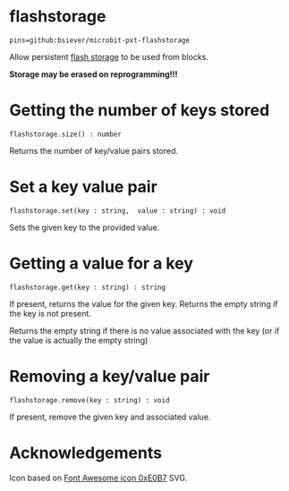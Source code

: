 # flashstorage

```package
pins=github:bsiever/microbit-pxt-flashstorage
```

Allow persistent [flash storage](https://lancaster-university.github.io/microbit-docs/ubit/storage/) to be used from blocks.

**Storage may be erased on reprogramming!!!**
 
# Getting the number of keys stored

```sig
flashstorage.size() : number
```

Returns the number of key/value pairs stored.

# Set a key value pair

```sig
flashstorage.set(key : string,  value : string) : void
```

Sets the given key to the provided value. 

# Getting a value for a key

```sig
flashstorage.get(key : string) : string
```

If present, returns the value for the given key.  Returns the empty string if the key is not present.

Returns the empty string if there is no value associated with the key (or if the value is actually the empty string)

# Removing a key/value pair

```sig
flashstorage.remove(key : string) : void
```

If present, remove the given key and associated value.

# Acknowledgements 


Icon based on [Font Awesome icon 0xE0B7](https://fontawesome.com/icons/bolt-lightning?f=classic&s=solid) SVG.

<script src="https://makecode.com/gh-pages-embed.js"></script>
<script>makeCodeRender("{{ site.makecode.home_url }}", "{{ site.github.owner_name }}/{{ site.github.repository_name }}");</script>
